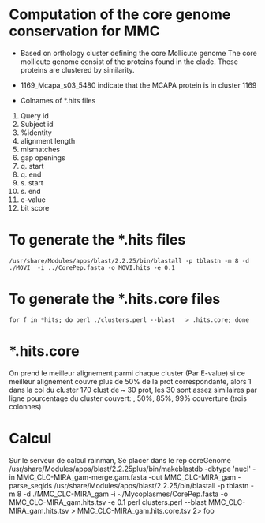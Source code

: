 Computation of the core genome conservation for MMC
======================================================
* Based on orthology cluster defining the core Mollicute genome
The core mollicute genome consist of the proteins found in the clade. These proteins are clustered by similarity.
 
* 1169_Mcapa_s03_5480 indicate that the MCAPA protein is in cluster 1169

* Colnames of *.hits files 
1. Query id
1. Subject id
1. %identity
1. alignment length
1. mismatches
1. gap openings
1. q. start
1. q. end
1. s. start
1. s. end
1. e-value
1. bit score


# To generate the *.hits files 
    /usr/share/Modules/apps/blast/2.2.25/bin/blastall -p tblastn -m 8 -d ./MOVI  -i ../CorePep.fasta -o MOVI.hits -e 0.1

# To generate the *.hits.core files 
    for f in *hits; do perl ./clusters.perl --blast   > .hits.core; done


# *.hits.core 
On prend le meilleur alignement parmi chaque cluster (Par E-value)
si ce meilleur alignement couvre plus de 50% de la prot correspondante, alors 1 dans la col du cluster 
170 clust de ~ 30 prot, les 30 sont assez similaires 
par ligne pourcentage du cluster couvert: , 50%, 85%, 99% couverture (trois colonnes)


# Calcul 
Sur le serveur de calcul rainman, 
Se placer dans le rep coreGenome 
    /usr/share/Modules/apps/blast/2.2.25plus/bin/makeblastdb -dbtype 'nucl' -in MMC_CLC-MIRA_gam-merge.gam.fasta -out MMC_CLC-MIRA_gam -parse_seqids
    /usr/share/Modules/apps/blast/2.2.25/bin/blastall -p tblastn -m 8 -d ./MMC_CLC-MIRA_gam  -i ~/Mycoplasmes/CorePep.fasta -o MMC_CLC-MIRA_gam.hits.tsv -e 0.1
    perl clusters.perl --blast MMC_CLC-MIRA_gam.hits.tsv > MMC_CLC-MIRA_gam.hits.core.tsv 2> foo
